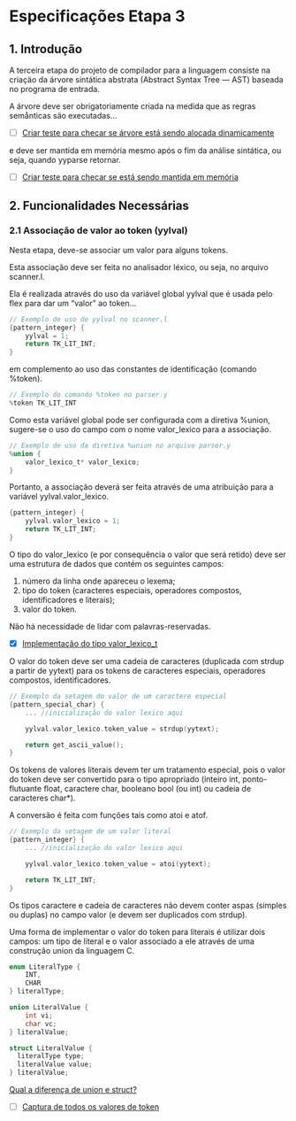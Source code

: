 # Especificações Etapa 3

## 1. Introdução

A terceira etapa do projeto de compilador para a linguagem consiste na criaçäo da árvore sintática abstrata (Abstract Syntax Tree — AST) baseada no programa de entrada.

A árvore deve ser obrigatoriamente criada na medida que as regras semånticas säo executadas...

- [ ] [Criar teste para checar se árvore está sendo alocada dinamicamente](https://github.com/GuiOliveira98/compiladores/issues/7)

e deve ser mantida em memória mesmo após o fim da análise sintática, ou seja, quando yyparse retornar.

- [ ] [Criar teste para checar se está sendo mantida em memória](https://github.com/GuiOliveira98/compiladores/issues/8)

## 2. Funcionalidades Necessárias

### 2.1 Associação de valor ao token (yylval)

Nesta etapa, deve-se associar um valor para alguns tokens.

Esta associação deve ser feita no analisador léxico, ou seja, no arquivo scanner.l.

Ela é realizada através do uso da variável global yylval que é usada pelo flex para dar um “valor” ao token...

```c
// Exemplo de uso de yylval no scanner.l
{pattern_integer} {
    yylval = 1;
    return TK_LIT_INT;
}
```

em complemento ao uso das constantes de identificação (comando %token).

```c
// Exemplo do comando %token no parser.y
%token TK_LIT_INT
```

Como esta variável global pode ser configurada com a diretiva %union, sugere-se o uso do campo com o nome valor_lexico para a associação.

```c
// Exemplo de uso da diretiva %union no arquivo parser.y
%union {
    valor_lexico_t* valor_lexico;
}
```

Portanto, a associação deverá ser feita através de uma atribuição para a variável yylval.valor_lexico.

```c
{pattern_integer} {
    yylval.valor_lexico = 1;
    return TK_LIT_INT;
}
```

O tipo do valor_lexico (e por consequência o valor que será retido) deve ser uma estrutura de dados que contém os seguintes campos:

1. número da linha onde apareceu o lexema;
1. tipo do token (caracteres especiais, operadores compostos, identificadores e literais);
1. valor do token.

Não há necessidade de lidar com palavras-reservadas.

- [x] [Implementação do tipo valor_lexico_t](https://github.com/GuiOliveira98/compiladores/issues/9)

O valor do token deve ser uma cadeia de caracteres (duplicada com strdup a partir de yytext) para os tokens de caracteres especiais, operadores compostos, identificadores.

```c
// Exemplo da setagem do valor de um caractere especial
{pattern_special_char} {
    ... //inicialização do valor lexico aqui

    yylval.valor_lexico.token_value = strdup(yytext);

    return get_ascii_value();
}
```

Os tokens de valores literais devem ter um tratamento especial, pois o valor do token deve ser convertido para o tipo apropriado (inteiro int, ponto-flutuante float, caractere char, booleano bool (ou int) ou cadeia de caracteres char\*).

A conversão é feita com funções tais como atoi e atof.

```c
// Exemplo da setagem de um valor literal
{pattern_integer} {
    ... //inicialização do valor lexico aqui

    yylval.valor_lexico.token_value = atoi(yytext);

    return TK_LIT_INT;
}
```

Os tipos caractere e cadeia de caracteres não devem conter aspas (simples ou duplas) no campo valor (e devem ser duplicados com strdup).

Uma forma de implementar o valor do token para literais é utilizar dois campos: um tipo de literal e o valor associado a ele através de uma construção union da linguagem C.

```c
enum LiteralType {
    INT,
    CHAR
} literalType;

union LiteralValue {
    int vi;
    char vc;
} literalValue;

struct LiteralValue {
  literalType type;
  literalValue value;
} literalValue;

```

[Qual a diferença de union e struct?](https://stackoverflow.com/questions/346536/difference-between-a-structure-and-a-union)

- [ ] [Captura de todos os valores de token](https://github.com/GuiOliveira98/compiladores/issues/10)
